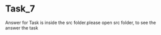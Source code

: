 # Task_7
Answer for Task is inside the src folder.please open src folder, to see the answer the task
